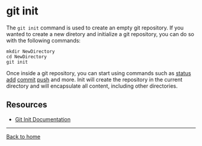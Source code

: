 # git init
The `git init` command is used to create an empty git repository.
If you wanted to create a new diretory and initialize a git repository, you can do so with the following commands:
```
mkdir NewDirectory
cd NewDirectory
git init
```
Once inside a git repository, you can start using commands such as
[status](./Status.md)
[add](./Add.md)
[commit](./Commit.md)
[push](Push.md)
and more.
Init will create the repository in the current directory and will encapsulate all content, including other directories.
## Resources
- [Git Init Documentation](https://git-scm.com/docs/git-init)
---
[Back to home](../README.md)
